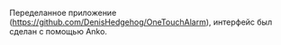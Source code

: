Переделанное приложение (https://github.com/DenisHedgehog/OneTouchAlarm), интерфейс был сделан с помощью Anko.

